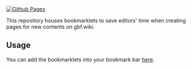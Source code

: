 [![Github Pages](https://github.com/turtleli/gbf-wiki-bookmarklets/workflows/Github%20Pages/badge.svg)][gh-actions]

This repository houses bookmarklets to save editors' time when creating pages for new contents on gbf.wiki.

## Usage
You can add the bookmarklets into your bookmark bar [here][gh-pages].

[gh-actions]: https://github.com/turtleli/gbf-wiki-bookmarklets/actions
[gh-pages]: https://turtleli.github.io/gbf-wiki-bookmarklets/
